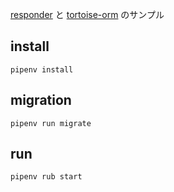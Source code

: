 
[responder](https://python-responder.org/en/latest/) と
[tortoise-orm](https://tortoise-orm.readthedocs.io/en/latest/) のサンプル

## install

```
pipenv install
```

## migration

```
pipenv run migrate
```

## run

```
pipenv rub start
```
